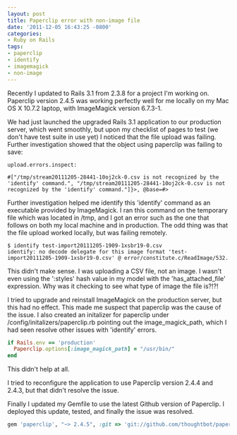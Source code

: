 ```yaml
---
layout: post
title: Paperclip error with non-image file
date: '2011-12-05 16:43:25 -0800'
categories:
- Ruby on Rails
tags:
- paperclip
- identify
- imagemagick
- non-image
---
```


Recently I updated to Rails 3.1 from 2.3.8 for a project I'm working on.
Paperclip version 2.4.5 was working perfectly well for me locally on my Mac OS
X 10.7.2 laptop, with ImageMagick version 6.7.3-1.

We had just launched the upgraded Rails 3.1 application to our production
server, which went smoothly, but upon my checklist of pages to test (we don't
have test suite in use yet) I noticed that the file upload was failing.
Further investigation showed that the object using paperclip was failing to
save:

``` shell
upload.errors.inspect:

#["/tmp/stream20111205-28441-10oj2ck-0.csv is not recognized by the 'identify' command.", "/tmp/stream20111205-28441-10oj2ck-0.csv is not recognized by the 'identify' command."]}>, @base=#>
```

Further investigation helped me identify this 'identify' command as an
executable provided by ImageMagick. I ran this command on the temporary file
which was located in /tmp, and I got an error such as the one that follows on
both my local machine and in production. The odd thing was that the file
upload worked locally, but was failing remotely.

```
$ identify test-import20111205-1909-1xsbr19-0.csv
identify: no decode delegate for this image format 'test-import20111205-1909-1xsbr19-0.csv' @ error/constitute.c/ReadImage/532.
```

This didn't make sense. I was uploading a CSV file, not an image. I wasn't
even using the ':styles' hash value in my model with the 'has_attached_file'
expression. Why was it checking to see what type of image the file is?!?!

I tried to upgrade and reinstall ImageMagick on the production server, but
this had no effect. This made me suspect that paperclip was the cause of the
issue. I also created an initalizer for paperclip under
/config/initalizers/paperclip.rb pointing out the image_magick_path, which I
had seen resolve other issues with 'identify' errors.

``` ruby
if Rails.env == 'production'
  Paperclip.options[:image_magick_path] = "/usr/bin/"
end
```

This didn't help at all.

I tried to reconfigure the application to use Paperclip version 2.4.4 and
2.4.3, but that didn't resolve the issue.

Finally I updated my Gemfile to use the latest Github version of Paperclip. I
deployed this update, tested, and finally the issue was resolved.

``` ruby
gem 'paperclip', "~> 2.4.5", :git => 'git://github.com/thoughtbot/paperclip.git'
```

